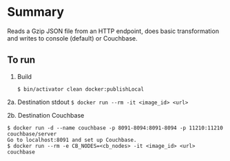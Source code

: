 # Summary
Reads a Gzip JSON file from an HTTP endpoint, does basic transformation and writes to console (default) or Couchbase.

## To run
1. Build
   ```
   $ bin/activator clean docker:publishLocal
   ```

2a. Destination stdout
    ```
    $ docker run --rm -it <image_id> <url>
    ```
   
2b. Destination Couchbase

    $ docker run -d --name couchbase -p 8091-8094:8091-8094 -p 11210:11210 couchbase/server
    Go to localhost:8091 and set up Couchbase.
    $ docker run --rm -e CB_NODES=<cb_nodes> -it <image_id> <url> couchbase

